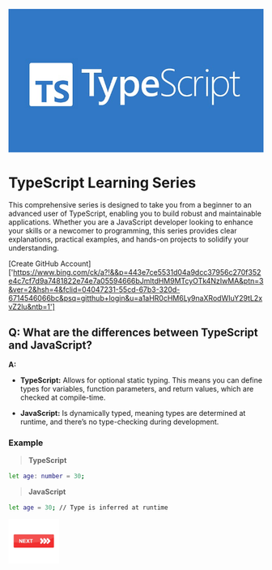 ![TypeScript](images/image1.jpeg)
# TypeScript Learning Series

This comprehensive series is designed to take you from a beginner to an advanced user of TypeScript, enabling you to build robust and maintainable applications. Whether you are a JavaScript developer looking to enhance your skills or a newcomer to programming, this series provides clear explanations, practical examples, and hands-on projects to solidify your understanding.

[Create GitHub Account]['https://www.bing.com/ck/a?!&&p=443e7ce5531d04a9dcc37956c270f352e4c7cf7d9a7481822e74e7a05594666bJmltdHM9MTcyOTk4NzIwMA&ptn=3&ver=2&hsh=4&fclid=04047231-55cd-67b3-320d-6714546066bc&psq=gitthub+login&u=a1aHR0cHM6Ly9naXRodWIuY29tL2xvZ2lu&ntb=1']

## Q: What are the differences between TypeScript and JavaScript?

**A:**

- **TypeScript:** Allows for optional static typing. This means you can define types for variables, function parameters, and return values, which are checked at compile-time.
  
- **JavaScript:** Is dynamically typed, meaning types are determined at runtime, and there’s no type-checking during development.

### Example

> **TypeScript**

```bash
let age: number = 30;
````
> **JavaScript**

```bash
let age = 30; // Type is inferred at runtime
```
<a href="data_structure.md">
  <img src="images/button_next.png" alt="Next" style="width: 100px; height: auto; border: none;"/>
</a>



